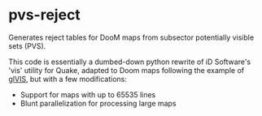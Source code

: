 # pvs-reject
Generates reject tables for DooM maps from subsector potentially visible sets (PVS).

This code is essentially a dumbed-down python rewrite of iD Software's 'vis' utility for Quake, adapted to Doom maps following the example of [glVIS](https://github.com/TriggerCoder/glvis), but with a few modifications:
* Support for maps with up to 65535 lines
* Blunt parallelization for processing large maps
